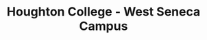 ---
layout: repo
title: "Houghton College - West Seneca Campus"
id: 23038
permalink: repos/23038/
---